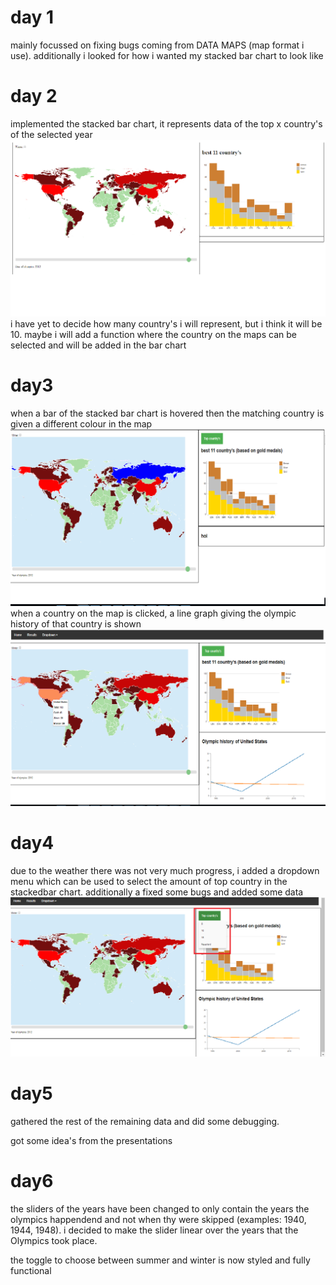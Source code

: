 # day 1
mainly focussed on fixing bugs coming from DATA MAPS (map format i use). additionally i looked for how i wanted my stacked bar chart to look like

# day 2
implemented the stacked bar chart, it represents data of the top x country's of the selected year
![alt text](doc/day2barchart.png)
i have yet to decide how many country's i will represent, but i think it will be 10.
maybe i will add a function where the country on the maps can be selected and will be added in the bar chart

# day3
when a bar of the stacked bar chart is hovered then the matching country is given a different colour in the
map
![alt text](doc/interactiveBarMap.png)
when a country on the map is clicked, a line graph giving the olympic history of that country is shown
![alt text](doc/lineGraph.png)

# day4
due to the weather there was not very much progress, i added a dropdown menu which can be used to select the amount of top country in the stackedbar chart. additionally a fixed some bugs and added some data
![alt text](doc/dropdownmenu.png)

# day5

gathered the rest of the remaining data and did some debugging.

got some idea's from the presentations

# day6

the sliders of the years have been changed to only contain the years the olympics happendend and not when thy were skipped (examples: 1940, 1944, 1948). i decided to make the slider linear over the years that the Olympics took place.

the toggle to choose between summer and winter is now styled and fully functional
